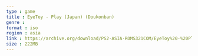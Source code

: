 ```yaml
---
type : game
title : EyeToy - Play (Japan) (Doukonban)
genre : 
format : iso
region : asia
link : https://archive.org/download/PS2-ASIA-ROMS321COM/EyeToy%20-%20Play%20%28Japan%29%20%28Doukonban%29.7z
size : 222MB
---
```

